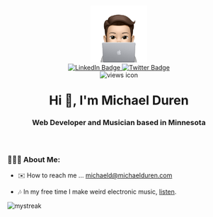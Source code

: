 <div align="center" style="margin-bottom:4rem;" id="header">
	<img style="height:8rem;width:8rem;" src="./assets/Avatar-Computer.png" alt="Avatr of me with an Apple Computer"/>

 <div align="center" id="badges">
  <a href="https://www.linkedin.com/in/michael-duren/">
    <img src="https://img.shields.io/badge/LinkedIn-blue?style=for-the-badge&logo=linkedin&logoColor=white" alt="LinkedIn Badge"/>
  </a>
  <a href="https://twitter.com/duren_dev">
    <img src="https://img.shields.io/badge/Twitter-blue?style=for-the-badge&logo=twitter&logoColor=white" alt="Twitter Badge"/>
  </a>
</div>
    <img src="https://komarev.com/ghpvc/?username=michael-duren&style=flat-square&color=green" alt="views icon"/>
		<h1 style="margin-top:2rem;border:none;padding-bottom:0;"><b>Hi 👋, I'm Michael Duren</b></h1>
		<h3>Web Developer and Musician based in Minnesota</h3>

</div>

### 🧑🏻‍💻 About Me:

- ✉️ How to reach me ... michaeld@michaelduren.com

- 🎶 In my free time I make weird electronic music, [listen](https://www.instagram.com/p/CP9M_eGDVMx/).

<img src="https://github-readme-streak-stats.herokuapp.com/?user=madushadhanushka&theme=tokyonight" alt="mystreak"/>
